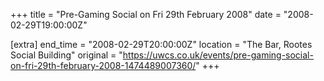 +++
title = "Pre-Gaming Social on Fri 29th February 2008"
date = "2008-02-29T19:00:00Z"

[extra]
end_time = "2008-02-29T20:00:00Z"
location = "The Bar, Rootes Social Building"
original = "https://uwcs.co.uk/events/pre-gaming-social-on-fri-29th-february-2008-1474489007360/"
+++



